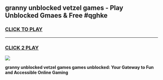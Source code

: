 
## granny unblocked vetzel games - Play Unblocked Gmaes & Free #qghke
<h3>
<a href="https://premium.freeplayer.one?title=granny_unblocked_vetzel_games&ref=03M">CLICK TO PLAY</a></h3>
<hr>

<h3>
<a href="https://premium.freeplayer.one?title=granny_unblocked_vetzel_games&ref=03M">CLICK 2 PLAY</a>
  
</h3>

<a href="https://premium.freeplayer.one?title=granny_unblocked_vetzel_games&ref=03M"><img src="https://clearcache.store/games.png"></a>


**granny unblocked vetzel games games unblocked: Your Gateway to Fun and Accessible Online Gaming**
